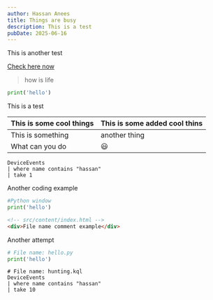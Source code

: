 ```yaml
---
author: Hassan Anees
title: Things are busy
description: This is a test
pubDate: 2025-06-16
---
```

This is another test

[Check here now](/test.txt)

> how is life

```python
print('hello')
```

This is a test

| This is some cool things | This is some added cool thins |
| --- | --- |
| This is something | another thing |
| What can you do | 😃  |

```kql
DeviceEvents
| where name contains "hassan"
| take 1 
```

Another coding example

```python
#Python window
print('hello')
```

```html
<!-- src/content/index.html -->
<div>File name comment example</div>
```

Another attempt

```python
# File name: hello.py
print('hello')
```

```kql
# File name: hunting.kql
DeviceEvents
| where name contains "hassan"
| take 10
```